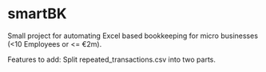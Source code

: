 # smartBK
Small project for automating Excel based bookkeeping for micro businesses (&lt;10 Employees or &lt;= €2m).

Features to add:
Split repeated_transactions.csv into two parts.
